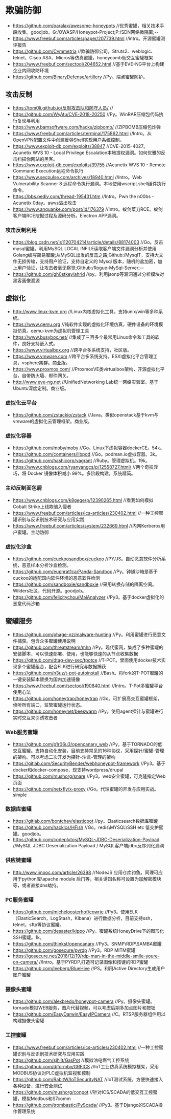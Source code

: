 # 欺骗防御
- https://github.com/paralax/awesome-honeypots    //优秀蜜罐，相关技术手段收集。goodjob。G:/OWASP/Honeypot-Project;P:/SDN网络微隔离;--
- https://www.freebuf.com/articles/paper/207739.html    //intro。开源蜜罐测评报告
- https://github.com/Cymmetria    //欺骗防御公司。Struts2、weblogic、telnet、Cisco ASA、Micros等仿真蜜罐，honeycomb低交互蜜罐框架
- https://www.freebuf.com/sectool/204652.html    //基于EVE-NG平台上构建企业内网攻防环境
- https://github.com/BinaryDefense/artillery    //Py。端点蜜罐防护。
## 攻击反制
- https://tom0li.github.io/反制攻击队和防守人员/    //
- https://github.com/WyAtu/CVE-2018-20250    //Py。WinRAR压缩包代码执行复现与利用
- https://www.bamsoftware.com/hacks/zipbomb/    //ZIPBOMB压缩包炸弹
- https://www.freebuf.com/articles/terminal/175862.html    //Intro。从OpenVPN配置文件中创建反弹Shell实现用户系统控制。
- https://www.exploit-db.com/exploits/38847    //CVE-2015-4027。Acunetix WVS 10 - Local Privilege Escalation本地提权漏洞。如何优雅的反击扫描你网站的黑客。
- https://www.exploit-db.com/exploits/39755    //Acunetix WVS 10 - Remote Command Execution远程命令执行
- https://www.secpulse.com/archives/18940.html    //Intro。Web Vulnerability Scanner 8 远程命令执行漏洞。本地使用wscript.shell组件执行命令。
- https://bbs.pediy.com/thread-195431.htm    //Intro。Pwn the n00bs - Acunetix 0day。awvs溢出攻击
- https://www.anquanke.com/post/id/176379    //Intro。蚁剑菜刀RCE。蚁剑客户端RCE挖掘过程及源码分析。Electron APP漏洞。
### 攻击反制利用
- https://blog.csdn.net/ls1120704214/article/details/88174003    //Go。反击mysql蜜罐。利用MySQL LOCAL INFILE读取客户端文件漏洞分析并使用Golang编写简易蜜罐;从MySQL出发的反击之路;Github:/MysqlT，支持大文件无损传输，支持用户验证，支持自定义的 Mysql 版本，随机的盐加密，加上用户验证，让攻击者毫无察觉;Github:/Rogue-MySql-Server;--
- https://github.com/gh0stkey/ahrid    //py。利用jsonp等漏洞通过分析模块对黑客画像溯源
## 虚拟化
- http://www.linux-kvm.org    //Linux内核虚拟化工具，支持unix/win等多种系统。
- https://www.qemu.org    //纯软件实现的虚拟化环境仿真，硬件设备的环境模拟仿真。qemu-kvm为虚拟机管理工具
- https://www.busybox.net/    //集成了三百多个最常用Linux命令和工具的软件，良好支持嵌入式。
- https://www.virtualbox.org    //跨平台多系统支持，社区版。
- https://www.vmware.com    //跨平台多系统支持。ESXI虚拟化平台管理工具，vsphere集群。商业版。
- https://www.proxmox.com/    //ProxmoxVE类virtualbox架构，开源虚拟化平台，自带防火墙、邮件网关。
- http://www.eve-ng.net    //UnifiedNetworking Lab统一网络实验室。基于Ubuntu深度定制。商业版。
### 虚拟化云平台
- https://github.com/zstackio/zstack    //Java。类似openstack基于kvm与vmware的虚拟化云管理框架。商业版。
### 虚拟化容器
- https://github.com/moby/moby    //Go。Linux下虚拟容器dockerCE。54k。
- https://github.com/containers/libpod    //Go。podman.io虚拟容器。3k。
- https://github.com/hashicorp/vagrant    //Ruby。管理虚拟机。19k。
- https://www.cnblogs.com/ryanyangcs/p/12558727.html/    //两个奇技淫巧，将 Docker 镜像体积减小 99%。多阶段构建，系统精简。
### 主动反制面包屑
- https://www.cnblogs.com/k8gege/p/12390265.html    //看我如何模拟Cobalt Strike上线欺骗入侵者
- https://www.freebuf.com/articles/ics-articles/230402.html    //一种工控蜜罐识别与反识别技术研究与应用实践
- https://www.freebuf.com/articles/system/232669.html    //内网Kerberos用户蜜罐。主动防御
### 虚拟化沙盒
- https://github.com/cuckoosandbox/cuckoo    //PY/JS。自动恶意软件分析系统，恶意样本分析沙盒检测。
- https://github.com/euphrat1ca/Panda-Sandbox    //Py。钟馗沙箱是基于cuckoo的适配国内软件环境的恶意软件检测
- https://github.com/sandboxie/sandboxie    //采用转换存储的隔离空间。Wilders社区，代码开源。goodjob。
- https://github.com/felicitychou/MalAnalyzer    //Py3。基于docker虚拟化的恶意代码沙箱
## 蜜罐服务
- https://github.com/phage-nz/malware-hunting    //Py。利用蜜罐进行恶意文件捕获。包含众多蜜罐使用说明
- https://github.com/threatstream/mhn    //Py。现代蜜网，集成了多种蜜罐的安装脚本，可以快速部署、使用，也能够快速的从节点收集数据
- https://github.com/dtag-dev-sec/tpotce    //T-POT。里面使用docker技术实现多个蜜罐组合，配合ELK进行研究与数据捕获
- https://github.com/n3uz/t-pot-autoinstall    //Bash。将fork的T-POT蜜罐的一键安装脚本替换为国内加速镜像
- https://www.freebuf.com/sectool/190840.html    //Intro。T-Pot多蜜罐平台使用心法
- https://github.com/honeytrap/honeytrap    //Go。可扩展高交互蜜罐框架，侦听所有端口，监管蜜罐运行状态。
- https://github.com/honeynet/beeswarm    //Py。使用agent探针与蜜罐进行实时交互来引诱攻击者
### Web服务蜜罐
- https://github.com/p1r06u3/opencanary_web    //Py。基于TORNADO的低交互蜜罐。支持自动化安装，目前支持常见的16种协议，采用探针/蜜罐-管理的架构。可以考虑二次开发为探针-沙盒-管理的架构
- https://gitlab.com/SecurityBender/webhoneypot-framework    //Py3。基于docker和docker-compose，现支持wordpress/drupal
- https://github.com/mushorg/snare    //Py3。web安全蜜罐，可克隆指定Web页面
- https://github.com/netxfly/x-proxy    //Go。代理蜜罐的开发与应用实战。simple
### 数据库蜜罐
- https://gitlab.com/bontchev/elasticpot    //py。Elasticsearch数据库蜜罐
- https://github.com/hacklcs/HFish    //Go。redis\MYSQL\SSH etc 低交护蜜罐。goodjob。
- https://github.com/codeplutos/MySQL-JDBC-Deserialization-Payload    //MySQL JDBC Deserialization Payload / MySQL客户端jdbc反序列化漏洞
### 供应链蜜罐
- http://www.imooc.com/article/26398    //NodeJS 应用仓库钓鱼。同理可应用于python库\apache module 后门等，相关诱饵名称可设置为加解密模块等，或者直接dns劫持。
### PC服务蜜罐
- https://github.com/micheloosterhof/cowrie    //Py3。使用ELK（ElasticSearch，LogStash，Kibana）进行数据分析，目前支持ssh，telnet，sftp等协议蜜罐。
- https://github.com/desaster/kippo    //Py。蜜罐系统HoneyDrive下的图形化SSH蜜罐。1k。
- https://github.com/thinkst/opencanary    //Py3。SNMP\RDP\SAMBA蜜罐
- https://github.com/gosecure/pyrdp    //Py3。RDP MITM蜜罐
- https://gosecure.net/2018/12/19/rdp-man-in-the-middle-smile-youre-on-camera/    //Intro。基于PYRDP,打造可记录图像和按键的RDP蜜罐
- https://github.com/leeberg/BlueHive    //PS。利用Active Directory生成用户账户蜜罐
### 摄像头蜜罐
- https://github.com/alexbredo/honeypot-camera    //Py。摄像头蜜罐。tornado模拟WEB服务，图片代替视频，可以考虑后期多加点图片和按钮
- https://github.com/EasyDarwin/EasyIPCamera    //C。RTSP服务器组件用以构建摄像头蜜罐
### 工控蜜罐
- https://www.freebuf.com/articles/ics-articles/230402.html    //一种工控蜜罐识别与反识别技术研究与应用实践
- https://github.com/sjhilt/GasPot    //模拟油电燃气工控系统
- https://github.com/djformby/GRFICS    //IoT工业仿真系统模拟框架，采用MODBUS协议对PLC虚拟机监视和控制
- https://github.com/RabitW/IoTSecurityNAT    //IoT测试系统，方便快速接入各种设备，进行安全测试
- https://github.com/mushorg/conpot    //针对ICS/SCADA的低交互工控蜜罐，模拟Modbus和S7comm
- https://github.com/trombastic/PyScada/    //Py3。基于Django的SCADA操作管理系统